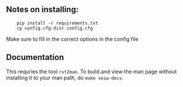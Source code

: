 Notes on installing:
--------------------

```
    pip install -r requirements.txt
    cp config.cfg-dist config.cfg
```

Make sure to fill in the correct options in the config file

Documentation
-------------

This requries the tool `rst2man`. To build and view the man page without installing it to your man path, do `make veiw-docs`.
